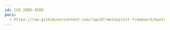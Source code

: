 ```yaml
---
id: CVE-2005-3589
pocs:
  - https://raw.githubusercontent.com/rapid7/metasploit-framework/master/modules/auxiliary/dos/windows/ftp/filezilla_admin_user.rb
---
```

